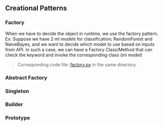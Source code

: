 ## Creational Patterns

### Factory
When we have to decide the object in runtime, we use the factory pattern.
Ex: Suppose we have 2 ml models for classification; RandomForest and NaiveBayes, and we want to decide which model to use based on inputs from API.
In such a case, we can have a Factory Class/Method that can check the keyword and invoke the corresponding class (ml model)
> Corresponding code file: [factory.py](factory.py) in the same directory.

### Abstract Factory

### Singleton

### Builder

### Prototype
